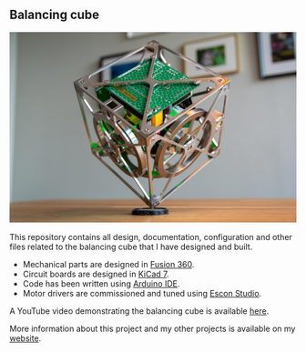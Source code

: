 ## Balancing cube

![The cube balances on its corner using three integrated reaction wheels](media/cube.jpg)

This repository contains all design, documentation, configuration and other files related to the balancing cube that I have designed and built.
* Mechanical parts are designed in [Fusion 360](https://www.autodesk.com/products/fusion-360/personal).
* Circuit boards are designed in [KiCad 7](https://www.kicad.org/download/windows/).
* Code has been written using [Arduino IDE](https://docs.arduino.cc/software/ide-v2/tutorials/getting-started/ide-v2-downloading-and-installing/).
* Motor drivers are commissioned and tuned using [Escon Studio](https://www.maxongroup.nl/maxon/view/content/ESCON-Detailsite?isoCode=nl).

A YouTube video demonstrating the balancing cube is available [here](https://youtu.be/zGclFqkZBsk).

More information about this project and my other projects is available on my [website](https://willempennings.nl/balancing-cube/).
